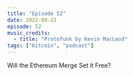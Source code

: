 ```yaml
---
title: "Episode 52"
date: 2022-09-21
episode: 52
music_credits:
  - title: "Protofunk by Kevin MacLeod"
tags: ["bitcoin", "podcast"]
---
```


Will the Ethereum Merge Set it Free?